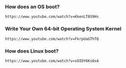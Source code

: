 ### How does an OS boot?
    https://www.youtube.com/watch?v=KkenLT8S9Hs
### Write Your Own 64-bit Operating System Kernel 
    https://www.youtube.com/watch?v=FkrpUaGThTQ
### How does Linux boot?
    https://www.youtube.com/watch?v=sOIOY6Ks0xA
